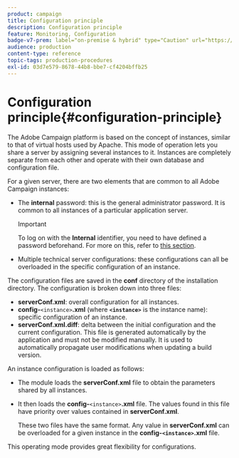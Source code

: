 ```yaml
---
product: campaign
title: Configuration principle
description: Configuration principle
feature: Monitoring, Configuration
badge-v7-prem: label="on-premise & hybrid" type="Caution" url="https://experienceleague.adobe.com/docs/campaign-classic/using/installing-campaign-classic/architecture-and-hosting-models/hosting-models-lp/hosting-models.html" tooltip="Applies to on-premise and hybrid deployments only"
audience: production
content-type: reference
topic-tags: production-procedures
exl-id: 03d7e579-8678-44b8-bbe7-cf4204bffb25
---
```

# Configuration principle{#configuration-principle}



The Adobe Campaign platform is based on the concept of instances, similar to that of virtual hosts used by Apache. This mode of operation lets you share a server by assigning several instances to it. Instances are completely separate from each other and operate with their own database and configuration file.

For a given server, there are two elements that are common to all Adobe Campaign instances:

* The **internal** password: this is the general administrator password. It is common to all instances of a particular application server.

  >[!IMPORTANT]
  >
  >To log on with the **Internal** identifier, you need to have defined a password beforehand. For more on this, refer to [this section](../../installation/using/configuring-campaign-server.md#internal-identifier).

* Multiple technical server configurations: these configurations can all be overloaded in the specific configuration of an instance.

The configuration files are saved in the **conf** directory of the installation directory. The configuration is broken down into three files:

* **serverConf.xml**: overall configuration for all instances.
* **config-**`<instance>`**.xml** (where **`<instance>`** is the instance name): specific configuration of an instance.
* **serverConf.xml.diff**: delta between the initial configuration and the current configuration. This file is generated automatically by the application and must not be modified manually. It is used to automatically propagate user modifications when updating a build version.

An instance configuration is loaded as follows:

* The module loads the **serverConf.xml** file to obtain the parameters shared by all instances.
* It then loads the **config-**`<instance>`**.xml** file. The values found in this file have priority over values contained in **serverConf.xml**.

  These two files have the same format. Any value in **serverConf.xml** can be overloaded for a given instance in the **config-`<instance>`.xml** file.

This operating mode provides great flexibility for configurations.
